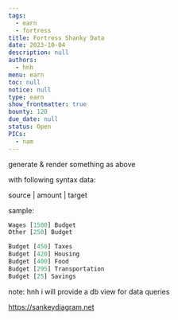 ```yaml
---
tags: 
  - earn
  - fortress
title: Fortress Shanky Data
date: 2023-10-04
description: null
authors: 
  - hnh
menu: earn
toc: null
notice: null
type: earn
show_frontmatter: true
bounty: 120
due_date: null
status: Open
PICs: 
  - nam
---
```


generate & render something as above

with following syntax data:

source | amount | target

sample:

```jsx
Wages [1500] Budget
Other [250] Budget

Budget [450] Taxes
Budget [420] Housing
Budget [400] Food
Budget [295] Transportation
Budget [25] Savings
```

note: hnh i will provide a db view for data queries

https://sankeydiagram.net
